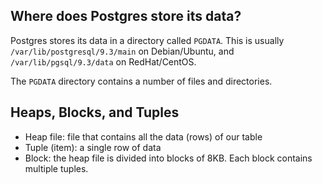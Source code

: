 ## Where does Postgres store its data?

Postgres stores its data in a directory called `PGDATA`. This is usually
`/var/lib/postgresql/9.3/main` on Debian/Ubuntu, and
`/var/lib/pgsql/9.3/data` on RedHat/CentOS.

The `PGDATA` directory contains a number of files and directories.

## Heaps, Blocks, and Tuples

- Heap file: file that contains all the data (rows) of our table
- Tuple (item): a single row of data
- Block: the heap file is divided into blocks of 8KB. Each block contains multiple tuples.
